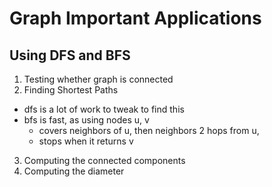 # Graph Important Applications

## Using DFS and BFS

1. Testing whether graph is connected
2. Finding Shortest Paths
- dfs is a lot of work to tweak to find this
- bfs is fast, as using nodes u, v
    - covers neighbors of u, then neighbors 2 hops from u,
    - stops when it returns v
3. Computing the connected components
4. Computing the diameter
